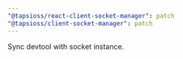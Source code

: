 ```yaml
---
"@tapsioss/react-client-socket-manager": patch
"@tapsioss/client-socket-manager": patch
---
```


Sync devtool with socket instance.
  